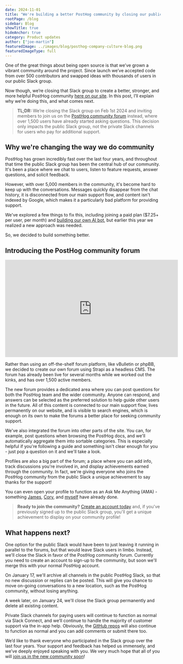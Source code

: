 ```yaml
---
date: 2024-11-01
title: "We're building a better PostHog community by closing our public Slack"
rootPage: /blog
sidebar: Blog
showTitle: true
hideAnchor: true
category: Product updates
author: ["joe-martin"]
featuredImage: ../images/blog/posthog-company-culture-blog.png
featuredImageType: full
---
```


One of the great things about being open source is that we’ve grown a vibrant community around the project. Since launch we’ve accepted code from over 500 contributors and swapped ideas with thousands of users in our public Slack group. 

Now though, we’re closing that Slack group to create a better, stronger, and more helpful PostHog community [here on our site](/questions). In this post, I’ll explain why we’re doing this, and what comes next. 

> **TL;DR:** We’re closing the Slack group on Feb 1st 2024 and inviting members to join us on the [PostHog community forum](/questions) instead, where over 1,500 users have already started asking questions. This decision only impacts the public Slack group, not the private Slack channels for users who pay for additional support.

## Why we're changing the way we do community

PostHog has grown incredibly fast over the last four years, and throughout that time the public Slack group has been the central hub of our community. It's been a place where we chat to users, listen to feature requests, answer questions, and solicit feedback. 

However, with over 5,000 members in the community, it's become hard to keep up with the conversations. Messages quickly disappear from the chat history, it is disconnected from our main support flow, and content isn't indexed by Google, which makes it a particularly bad platform for providing support. 

We've explored a few things to fix this, including joining a paid plan ($7.25+ per user, per month) and [building our own AI bot](/blog/aruba-hackathon#maxai-our-friendly-posthog-support-ai), but earlier this year we realized a new approach was needed.

So, we decided to build something better. 

## Introducing the PostHog community forum

<iframe width="560" height="315" src="https://www.youtube-nocookie.com/embed/blqgFrIaWY0?si=gSj1eNrGQ8l0ANlw" title="YouTube video player" frameborder="0" allow="accelerometer; autoplay; clipboard-write; encrypted-media; gyroscope; picture-in-picture; web-share" allowfullscreen></iframe>

Rather than using an off-the-shelf forum platform, like vBulletin or phpBB, we decided to create our own forum using Strapi as a headless CMS. The forum has already been live for several months while we worked out the kinks, and has over 1,500 active members. 

The new forum provides a dedicated area where you can post questions for both the PostHog team and the wider community. Anyone can respond, and answers can be selected as the preferred solution to help guide other users in the future. All of this content is connected to our main support flow, lives permanently on our website, and is visible to search engines, which is enough on its own to make the forums a better place for seeking community support.

We've also integrated the forum into other parts of the site. You can, for example, post questions when browsing the PostHog docs, and we'll automatically aggregate them into sortable categories. This is especially helpful if you're following a guide and something isn't clear enough for you - just pop a question on it and we'll take a look.

Profiles are also a big part of the forum; a place where you can add info, track discussions you're involved in, and display achievements earned through the community. In fact, we're giving everyone who joins the PostHog community from the public Slack a unique achievement to say thanks for the support!

You can even open your profile to function as an Ask Me Anything (AMA) - something [James](https://posthog.com/community/profiles/71), [Cory](https://posthog.com/community/profiles/2), and [myself](https://posthog.com/community/profiles/59) have already done.

> **Ready to join the community?** [Create an account today](/questions) and, if you've previously signed up to the public Slack group, you'll get a unique achievement to display on your community profile!

## What happens next?

One option for the public Slack would have been to just leaving it running in parallel to the forums, but that would leave Slack users in limbo. Instead, we'll close the Slack in favor of the PostHog community forum. Currently you need to create an account to sign-up to the community, but soon we'll merge this with your normal PostHog account. 

On January 17, we'll archive all channels in the public PostHog Slack, so that no new discussion or replies can be posted. This will give you chance to move on-going conversations to a new location, such as the PostHog community, without losing anything. 

A week later, on January 24, we'll close the Slack group permanently and delete all existing content. 

Private Slack channels for paying users will continue to function as normal via Slack Connect, and we’ll continue to handle the majority of customer support via the in-app help. Obviously, the [GitHub repos](https://github.com/PostHog/) will also continue to function as normal and you can add comments or submit there too.  

We’d like to thank everyone who participated in the Slack group over the last four years. Your support and feedback has helped us immensely, and we’ve deeply enjoyed speaking with you. We very much hope that all of you will [join us in the new community soon](/questions)!
